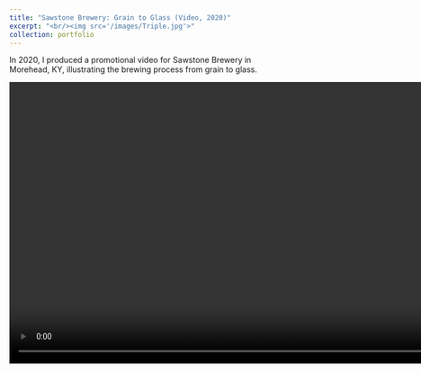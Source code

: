 ```yaml
---
title: "Sawstone Brewery: Grain to Glass (Video, 2020)"
excerpt: "<br/><img src='/images/Triple.jpg'>"
collection: portfolio
---
```


In 2020, I produced a promotional video for Sawstone Brewery in Morehead, KY, illustrating the brewing process from grain to glass. 



<video controls width="1000">

    <source src="/images/GrainToGlass_V3.mp4"
            type="video/mp4"
			controls="true"
			poster='/images/Triple.jpg'>
    Sorry, your browser doesn't support embedded videos.
</video>

